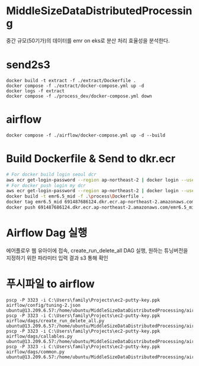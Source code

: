 # MiddleSizeDataDistributedProcessing
중간 규모(50기가)의 데이터를 emr on eks로 분산 처리 효율성을 분석한다.

# send2s3
```commandline
docker build -t extract -f ./extract/Dockerfile .
docker compose -f ./extract/docker-compose.yml up -d
docker logs -f extract
docker compose -f ./process_dev/docker-compose.yml down
```

# airflow
```commandline
docker compose -f ./airflow/docker-compose.yml up -d --build
```
# Build Dockerfile & Send to dkr.ecr
```bash
# For docker build login seoul dcr
aws ecr get-login-password --region ap-northeast-2 | docker login --username AWS --password-stdin 996579266876.dkr.ecr.ap-northeast-2.amazonaws.com
# For docker push login my dcr
aws ecr get-login-password --region ap-northeast-2 | docker login --username AWS --password-stdin 691487686124.dkr.ecr.ap-northeast-2.amazonaws.com
docker build -t emr6.5_mid -f .\process\Dockerfile .
docker tag emr6.5_mid 691487686124.dkr.ecr.ap-northeast-2.amazonaws.com/emr6.5_mid_repo
docker push 691487686124.dkr.ecr.ap-northeast-2.amazonaws.com/emr6.5_mid_repo
```

# Airflow Dag 실행
에어플로우 웹 유아이에 접속,
create_run_delete_all DAG 실행, 원하는 튜닝버전을 지정하기 위한 파라미터 입력
결과 s3 통해 확인




# 푸시파일 to airflow
```commandline
pscp -P 3323 -i C:\Users\family\Projects\ec2-putty-key.ppk airflow/config/tuning-2.json ubuntu@13.209.6.57:/home/ubuntu/MiddleSizeDataDistributedProcessing/airflow/config
pscp -P 3323 -i C:\Users\family\Projects\ec2-putty-key.ppk airflow/dags/create_run_delete_all.py ubuntu@13.209.6.57:/home/ubuntu/MiddleSizeDataDistributedProcessing/airflow/dags
pscp -P 3323 -i C:\Users\family\Projects\ec2-putty-key.ppk airflow/dags/callables.py ubuntu@13.209.6.57:/home/ubuntu/MiddleSizeDataDistributedProcessing/airflow/dags
pscp -P 3323 -i C:\Users\family\Projects\ec2-putty-key.ppk airflow/dags/common.py ubuntu@13.209.6.57:/home/ubuntu/MiddleSizeDataDistributedProcessing/airflow/dags
```

